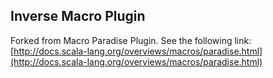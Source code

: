 ## Inverse Macro Plugin

Forked from Macro Paradise Plugin. See the following link:
[http://docs.scala-lang.org/overviews/macros/paradise.html](http://docs.scala-lang.org/overviews/macros/paradise.html)
